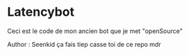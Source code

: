 # Latencybot
Ceci est le code de mon ancien bot que je met "openSource"

Author : Seenkid
ça fais tiep casse toi de ce repo mdr
